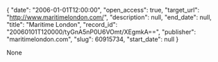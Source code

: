 {
  "date": "2006-01-01T12:00:00", 
  "open_access": true, 
  "target_url": "http://www.maritimelondon.com/", 
  "description": null, 
  "end_date": null, 
  "title": "Maritime London", 
  "record_id": "20060101T120000/tyGnA5nP0U6VOmt/XEgmkA==", 
  "publisher": "maritimelondon.com", 
  "slug": 60915734, 
  "start_date": null
}

None
